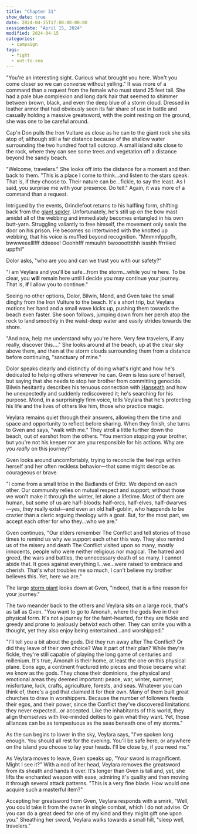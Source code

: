```yaml
---
title: "Chapter 31"
show_date: true
date: 2024-04-15T17:00:00-00:00
sessiondate: "April 15, 2024"
modified: 2024-04-15
categories:
  - campaign
tags:
  - fight
  - out-to-sea
---
```


"You're an interesting sight. Curious what brought you here. Won't you come closer
so we can converse without yelling." It was more of a command than a request
from the female who must stand 25 feet tall. She had a pale blue complexion
and long dark hair that seemed to shimmer between brown, black, and even
the deep blue of a storm cloud. Dressed in leather armor that had obviously seen its
fair share of use in battle and casually holding a massive greatsword, with the point
resting on the ground, she was one to be careful around.

Cap'n Don pulls the Iron Vulture as close as he can to the giant rock she sits
atop of, although still a fair distance because of the shallow water surrounding
the two hundred foot tall outcrop. A small island sits close to the rock, where they
can see some trees and vegetation off a distance beyond the sandy beach.

"Welcome, travelers." She looks off into the distance for a moment and then back
to them. "This is a place I come to think...and listen to the stars speak. That is,
if they choose to. Their nature can be...fickle, to say the least. As I said,
you surprise me with your presence. Do tell." Again, it was more of a command than
a request.

Intrigued by the events, Grindlefoot returns to his halfling form, shifting back from
the [giant spider](https://www.dndbeyond.com/monsters/16895-giant-spider). Unfortunately,
he's still up on the bow mast amidst all of the webbing and immediately becomes
entangled in his own butt-yarn. Struggling valiantly to free himself, the movement
only seals the door on his prison. He becomes so intertwined with the knotted up
webbing, that his voice is muffled beyond recognition. "Mmmmfpppfh, bwwweeelllfff
ddeeee! Ooohhfff mmuuhh bwooootttthh issshh ffrriiied uppfh!"

Dolor asks, "who are you and can we trust you with our safety?"

"I am Veylara and you'll be safe...from the storm...while you're here. To be clear,
you **will** remain here until I decide you may continue your journey. That is, **if**
I allow you to continue."

Seeing no other options, Dolor, Bilwin, Mond, and Gven take the small dinghy from
the Iron Vulture to the beach. It's a short trip, but Veylara motions her hand and
a small wave kicks up, pushing them towards the beach even faster. She soon follows,
jumping down from her perch atop the rock to land smoothly in the waist-deep water
and easily strides towards the shore.

"And now, help me understand why you're here. Very few travelers, if any really,
discover this...." She looks around at the beach, up at the clear sky above them, and
then at the storm clouds surrounding them from a distance before continuing, "sanctuary
of mine."

Dolor speaks clearly and distinctly of doing what's right and how he's dedicated to
helping others whenever he can. Gven is less sure of herself, but saying that she needs
to stop her brother from committing genocide. Bilwin hesitantly describes his tenuous
connection with [Hanseath](https://forgottenrealms.fandom.com/wiki/Hanseath) and how
he unexpectedly and suddenly rediscovered it; he's searching for his purpose. Mond,
in a surprisingly firm voice, tells Veylara that he's protecting his life and the
lives of others like him, those who practice magic.

Veylara remains quiet through their answers, allowing them the time and space and
opportunity to reflect before sharing. When they finish, she turns to Gven and says,
"walk with me." They stroll a little further down the beach, out of earshot from
the others. "You mention stopping your brother, but you're not his keeper nor are
you responsible for his actions. Why are you _really_ on this journey?"

Gven looks around uncomfortably, trying to reconcile the feelings within herself
and her often reckless behavior—that some might describe as courageous or brave.

"I come from a small tribe in the Badlands of Eritz. We depend on each other. Our
community relies on mutual respect and support; without those we won't make it through
the winter, let alone a lifetime. Most of them are human, but some of us are half-bloods:
half-orcs, half-elves, half-dwarves—yes, they really exist—and even an old half-goblin,
who happends to be crazier than a cleric arguing theology with a goat. But, for
the most part, we accept each other for who they...who we are."

Gven continues, "Our elders remember The Conflict and tell stories of those times
to remind us why we support each other this way. They also remind us of the misery
and death The Conflict visited upon so many, mostly innocents, people who were neither
religious nor magical. The hatred and greed, the wars and battles, the unnecessary
death of so many. I cannot abide that. It goes against everything I...we...were raised
to embrace and cherish. That's what troubles me so much, I can't believe my brother
believes this. Yet, here we are."

The large [storm giant](https://www.dndbeyond.com/monsters/17026-storm-giant) looks
down at Gven, "indeed, that is a fine reason for your journey."

The two meander back to the others and Veylara sits on a large rock, that's as
tall as Gven. "You want to go to Amonah, where the gods live in their physical form.
It's not a journey for the faint-hearted, for they are fickle and greedy and prone
to jealously betwixt each other. They can smite you with a thought, yet they also
enjoy being entertained...and worshipped."

"I'll tell you a bit about the gods. Did they run away after The Conflict? Or did
they leave of their own choice? Was it part of their plan? While they're fickle,
they're still capable of playing the long game of centuries and millenium. It's
true, Amonah is their home, at least the one on this physical plane. Eons ago,
a continent fractured into pieces and those became what we know as the gods.
They chose their dominions, the physical and emotional areas they deemed important:
peace, war, winter, summer, misfortune, luck, crafts, agriculture, forests, and seas.
Whatever you can think of, there's a god that claimed it for their own. Many of
them built great churches to draw in worshippers. Because the number of followers
feeds their egos, and their power, since the Conflict they've discovered limitations
they never expected...or accepted. Like the inhabitants of this world, they
align themselves with like-minded deities to gain what they want. Yet, those
alliances can be as tempestuous as the seas beneath one of my storms."

As the sun begins to lower in the sky, Veylara says, "I've spoken long enough.
You should all rest for the evening. You'll be safe here, or anywhere on the island
you choose to lay your heads. I'll be close by, if you need me."

As Veylara moves to leave, Gven speaks up, "Your sword is magnificent. Might I see it?"
With a nod of her head, Veylara removes the greatsword from its sheath and hands
it over. It's longer than Gven is tall and, yet, she lifts the enchanted weapon with
ease, admiring it's quality and then moving it through several attack patterns. "This
is a very fine blade. How would one acquire such a masterful item?" 

Accepting her greatsword from Gven, Veylara responds with a smirk, "Well, you could
take it from the owner in single combat, which I do not advise. Or you can do a great
deed for one of my kind and they might gift one upon you." Sheathing her sword,
Veylara walks towards a small hill, "sleep well, travelers."








<!--
I THINK THIS GOES IN THE NEXT CHAPTER?

With an almost imperceptible wink
and smirk to Mond, the captain turns to the main mast and shouts up at Gven, currently on
watch in the crow's nest. "What do you see out off in the distance, barbarian?" 

With her gained experience and because she follows the
[Path of the Totem Warrior](https://dnd5e.wikidot.com/barbarian:totem-warrior), Gven has adopted
the Eagle's Aspect of the Beast that allows her to see 1 mile away as though it were only
100 feet. Not even having to squint, she sees heavy storm clouds blocking the light and pummeling
the sea with rains in the direction they're headed. It's unavoidable, unless they turn around
and head back to where they came from.
-->

<!-- NOTES -->

<!-- em dash: — | kebyoard shortcut = Option + Shift + Dash (-) -->
<!-- https://oatcookies.neocities.org/dndmoney to convert copper, silver, gold, and more into CP -->
<!--
  Lists of spells for the classes:
    - Cleric spells: https://www.dndbeyond.com/spells/class/cleric 
    - Druid spells: https://www.dndbeyond.com/spells/class/druid
    - Sorcerer spells: https://www.dndbeyond.com/spells/class/sorcerer
  Monsters: https://www.dndbeyond.com/monsters
-->
<!-- Directions on a boat:
  Port = left side
  Starboard = right side
  Bow = front
  Aft = back (inside the ship, on board)
  Stern = back (outside, offboard)
-->

